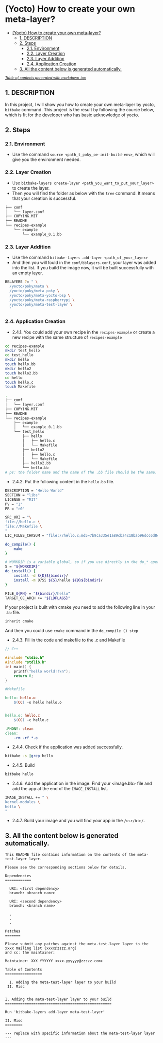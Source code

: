 # (Yocto) How to create your own meta-layer?

- [(Yocto) How to create your own meta-layer?](#-yocto--how-to-create-your-own-meta-layer-)
  * [1. DESCRIPTION](#1-description)
  * [2. Steps](#2-steps)
    + [2.1. Environment](#21-environment)
    + [2.2. Layer Creation](#22-layer-creation)
    + [2.3. Layer Addition](#23-layer-addition)
    + [2.4. Application Creation](#24-application-creation)
  * [3. All the content below is generated automatically.](#3-all-the-content-below-is-generated-automatically)

<small><i><a href='http://ecotrust-canada.github.io/markdown-toc/'>Table of contents generated with markdown-toc</a></i></small>


## 1. DESCRIPTION
In this project, I will show you how to create your own meta-layer by yocto, `bitbake` command.
This project is the result by following the course below, which is fit for the developer who has basic acknowledge of yocto.

## 2. Steps

### 2.1. Environment
* Use the command `source <path_t_poky_oe-init-build-env>`, which will give you the environment needed.


### 2.2. Layer Creation
* Use `bitbake-layers create-layer <path_you_want_to_put_your_layer>` to create the layer.
* Then you will find the folder as below with the `tree` command. It means that your creation is successful.

```sh
├── conf
│   └── layer.conf
├── COPYING.MIT
├── README
└── recipes-example
    └── example
        └── example_0.1.bb
```

### 2.3. Layer Addition
* Use the command `bitbake-layers add-layer <path_of_your_layer>`
* And then you will fould in the `conf/bblayers.conf`, your layer was added into the list. If you build the image now, it will be built successfully with an empty layer.
```sh
BBLAYERS ?= " \
  /yocto/poky/meta \
  /yocto/poky/meta-poky \
  /yocto/poky/meta-yocto-bsp \
  /yocto/poky/meta-raspberrypi \
  /yocto/poky/meta-test-layer \
  "
```

### 2.4. Application Creation

* 2.4.1. You could add your own recipe in the `recipes-example` or create a new recipe with the same structure of `recipes-example`
```sh
cd recipes-example
mkdir test_hello
cd test_hello
mkdir hello
touch hello.bb
mkdir hello2
touch hello2.bb
cd hello
touch hello.c
touch Makefile
```

```sh
.
├── conf
│   └── layer.conf
├── COPYING.MIT
├── README
└── recipes-example
    ├── example
    │   └── example_0.1.bb
    └── test_hello
        ├── hello
        │   ├── hello.c
        │   └── Makefile
        ├── hello2
        │   ├── hello.c
        │   └── Makefile
        ├── hello2.bb
        └── hello.bb
# ps: the folder name and the name of the .bb file should be the same.
```

* 2.4.2. Put the following content in the `hello.bb` file.

``` sh
DESCRIPTION = "Hello World"
SECTION = "libs"
LICENSE = "MIT"
PV = "1"
PR = "r0"

SRC_URI = "\
file://hello.c \
file://Makefile \
"
LIC_FILES_CHKSUM = "file://hello.c;md5=7b9ca335e1a89cba4c18bab96dcc6d8c"

do_compile() {
	make
}

# WORKDIR is a variable global, so if you use directly in the do_* operation, an error would be generated.
S = "${WORKDIR}"
do_install() {
	install -d ${D}${bindir}/
	install -m 0755 ${S}/hello ${D}${bindir}/
}

FILE_${PN} = "${bindir}/hello"
TARGET_CC_ARCH += "${LDFLAGS}"
```


If your project is built with cmake you need to add the following line in your `.bb` file.

```sh
inherit cmake
```

And then you could use `cmake` command in the `do_compile () step`

* 2.4.3. Fill in the code and makefile to the .c and Makefile

``` c
// C++

#include "stdio.h"
#include "stdlib.h"
int main() {
	printf("hello world!!\n");
	return 0;
}
```

``` makefile
#Makefile

hello: hello.o
	$(CC) -o hello hello.o


hello.o: hello.c
	$(CC) -c hello.c

.PHONY: clean
clean:
	-rm -rf *.o
```

* 2.4.4. Check if the application was added successfully.
``` sh
bitbake -s |grep hello
```

* 2.4.5. Build
``` sh
bitbake hello
```

* 2.4.6. Add the application in the image. Find your <image.bb> file and add the app at the end of the `IMAGE_INSTALL` list.
``` sh
IMAGE_INSTALL += " \
kernel-modules \
hello \
"
```

* 2.4.7. Build your image and you will find your app in the `/usr/bin/`.

## 3. All the content below is generated automatically.
```
This README file contains information on the contents of the meta-test-layer layer.

Please see the corresponding sections below for details.

Dependencies
============

  URI: <first dependency>
  branch: <branch name>

  URI: <second dependency>
  branch: <branch name>

  .
  .
  .

Patches
=======

Please submit any patches against the meta-test-layer layer to the xxxx mailing list (xxxx@zzzz.org)
and cc: the maintainer:

Maintainer: XXX YYYYYY <xxx.yyyyyy@zzzzz.com>

Table of Contents
=================

  I. Adding the meta-test-layer layer to your build
 II. Misc


I. Adding the meta-test-layer layer to your build
=================================================

Run 'bitbake-layers add-layer meta-test-layer'

II. Misc
========

--- replace with specific information about the meta-test-layer layer ---
```
